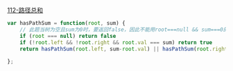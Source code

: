 [112-路径总和](https://leetcode-cn.com/problems/path-sum/)

```js
var hasPathSum = function(root, sum) {
    // 此题当树为空且sum为0时，要返回false，因此不能用root===null && sum===0的方法判断
    if (root === null) return false
    if (!root.left && !root.right && root.val === sum) return true
    return hasPathSum(root.left, sum-root.val) || hasPathSum(root.right, sum-root.val)
    
};
```
